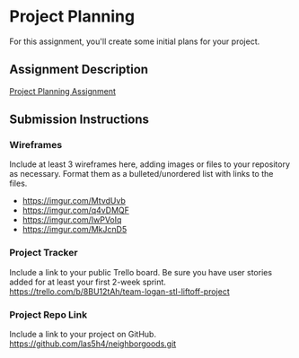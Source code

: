 # Project Planning
For this assignment, you'll create some initial plans for your project.

## Assignment Description
[Project Planning Assignment](https://education.launchcode.org/liftoff/modules/assignments/project-planning)

## Submission Instructions

### Wireframes

Include at least 3 wireframes here, adding images or files to your repository as necessary. Format them as a bulleted/unordered list with links to the files.


* https://imgur.com/MtvdUvb
* https://imgur.com/q4vDMQF
* https://imgur.com/IwPVoIq
* https://imgur.com/MkJcnD5

### Project Tracker
Include a link to your public Trello board. Be sure you have user stories added for at least your first 2-week sprint.
https://trello.com/b/8BU12tAh/team-logan-stl-liftoff-project


### Project Repo Link
Include a link to your project on GitHub.
https://github.com/las5h4/neighborgoods.git

